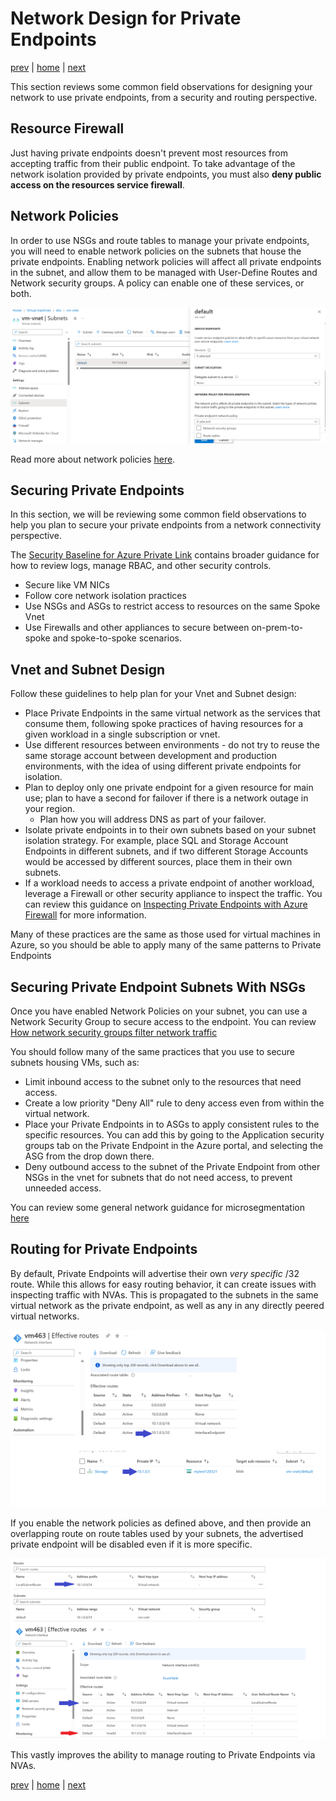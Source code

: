 # Network Design for Private Endpoints

[prev](./troubleshooting.md) | [home](./readme.md)  | [next](./readme.md)

This section reviews some common field observations for designing your network to use private endpoints, from a security and routing perspective.

## Resource Firewall

Just having private endpoints doesn't prevent most resources from accepting traffic from their public endpoint.  To take advantage of the network isolation provided by private endpoints, you must also **deny public access on the resources service firewall**.

## Network Policies

In order to use NSGs and route tables to manage your private endpoints, you will need to enable network policies on the subnets that house the private endpoints.  Enabling network policies will affect all private endpoints in the subnet, and allow them to be managed with User-Define Routes and Network security groups.  A policy can enable one of these services, or both.

![A screenshot of how to enable network policies](img/network-policies.png)

Read more about network policies [here](https://learn.microsoft.com/azure/private-link/disable-private-endpoint-network-policy?tabs=network-policy-portal).

## Securing Private Endpoints

In this section, we will be reviewing some common field observations to help you plan to secure your private endpoints from a network connectivity perspective.

The [Security Baseline for Azure Private Link](https://learn.microsoft.com/security/benchmark/azure/baselines/private-link-security-baseline?toc=%2Fazure%2Fprivate-link%2Ftoc.json) contains broader guidance for how to review logs, manage RBAC, and other security controls.

- Secure like VM NICs
- Follow core network isolation practices
- Use NSGs and ASGs to restrict access to resources on the same Spoke Vnet
- Use Firewalls and other appliances to secure between on-prem-to-spoke and spoke-to-spoke scenarios.

## Vnet and Subnet Design

Follow these guidelines to help plan for your Vnet and Subnet design:

- Place Private Endpoints in the same virtual network as the services that consume them, following spoke practices of having resources for a given workload in a single subscription or vnet.
- Use different resources between environments - do not try to reuse the same storage account between development and production environments, with the idea of using different private endpoints for isolation.
- Plan to deploy only one private endpoint for a given resource for main use; plan to have a second for failover if there is a network outage in your region.
  - Plan how you will address DNS as part of your failover.
- Isolate private endpoints in to their own subnets based on your subnet isolation strategy.  For example, place SQL and Storage Account Endpoints in different subnets, and if two different Storage Accounts would be accessed by different sources, place them in their own subnets.
- If a workload needs to access a private endpoint of another workload, leverage a Firewall or other security appliance to inspect the traffic.  You can review this guidance on [Inspecting Private Endpoints with Azure Firewall](https://learn.microsoft.com/azure/private-link/inspect-traffic-with-azure-firewall) for more information.

Many of these practices are the same as those used for virtual machines in Azure, so you should be able to apply many of the same patterns to Private Endpoints

## Securing Private Endpoint Subnets With NSGs

Once you have enabled Network Policies on your subnet, you can use a Network Security Group to secure access to the endpoint.  You can review [How network security groups filter network traffic](https://learn.microsoft.com/azure/virtual-network/network-security-group-how-it-works)

You should follow many of the same practices that you use to secure subnets housing VMs, such as:

- Limit inbound access to the subnet only to the resources that need access.
- Create a low priority "Deny All" rule to deny access even from within the virtual network.
- Place your Private Endpoints in to ASGs to apply consistent rules to the specific resources.  You can add this by going to the Application security groups tab on the Private Endpoint in the Azure portal, and selecting the ASG from the drop down there.
- Deny outbound access to the subnet of the Private Endpoint from other NSGs in the vnet for subnets that do not need access, to prevent unneeded access.

You can review some general network guidance for microsegmentation [here](https://learn.microsoft.com/security/zero-trust/deploy/networks#iv-network-segmentation-fully-distributed-ingressegress-cloud-micro-perimeters-and-deeper-micro-segmentation)

## Routing for Private Endpoints

By default, Private Endpoints will advertise their own *very specific* /32 route.  While this allows for easy routing behavior, it can create issues with inspecting traffic with NVAs.  This is propagated to the subnets in the same virtual network as the private endpoint, as well as any in any directly peered virtual networks.

![A /32 route advertised by a storage account private endpoint](img/routingexample.png)

If you enable the network policies as defined above, and then provide an overlapping route on route tables used by your subnets, the advertised private endpoint will be disabled even if it is more specific.

![A /32 route advertised by a private endpoint being disabled by a route table](img/routingupdate.png)

This vastly improves the ability to manage routing to Private Endpoints via NVAs.

[prev](./troubleshooting.md) | [home](./readme.md)  | [next](./readme.md)
